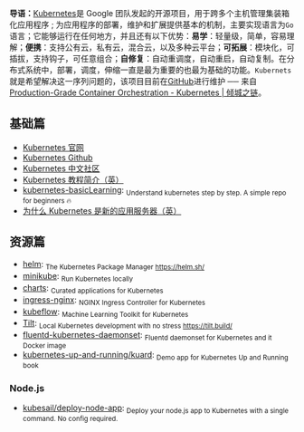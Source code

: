 **导语：**[Kubernetes](https://kubernetes.io/)是 Google 团队发起的开源项目，用于跨多个主机管理集装箱化应用程序 ; 为应用程序的部署，维护和扩展提供基本的机制，主要实现语言为`Go`语言；它能够运行在任何地方，并且还有以下优势：**易学**：轻量级，简单，容易理解；**便携**：支持公有云，私有云，混合云，以及多种云平台；**可拓展**：模块化，可插拔，支持钩子，可任意组合；**自修复**：自动重调度，自动重启，自动复制。在分布式系统中，部署，调度，伸缩一直是最为重要的也最为基础的功能。`Kubernets`就是希望解决这一序列问题的，该项目目前在[GitHub](https://github.com/kubernetes/kubernetes)进行维护 ── 来自 [Production-Grade Container Orchestration - Kubernetes | 倾城之链](https://nicelinks.site/post/5b2cad0a34c03342fda0f37e)。

## 基础篇

- [Kubernetes 官网](https://kubernetes.io/)
- [Kubernetes Github](https://github.com/kubernetes/kubernetes)
- [Kubernetes 中文社区](https://www.kubernetes.org.cn/)
- [Kubernetes 教程简介（英）](http://okigiveup.net/a-tutorial-introduction-to-kubernetes/)
- [kubernetes-basicLearning](https://github.com/knrt10/kubernetes-basicLearning): <sub>Understand kubernetes step by step. A simple repo for beginners 🔥</sub>
- [为什么 Kubernetes 是新的应用服务器（英）](https://developers.redhat.com/blog/2018/06/28/why-kubernetes-is-the-new-application-server/)

## 资源篇

- [helm](https://github.com/helm/helm): <sub>The Kubernetes Package Manager https://helm.sh/</sub>
- [minikube](https://github.com/kubernetes/minikube): <sub>Run Kubernetes locally</sub>
- [charts](https://github.com/helm/charts): <sub>Curated applications for Kubernetes</sub>
- [ingress-nginx](https://github.com/kubernetes/ingress-nginx): <sub>NGINX Ingress Controller for Kubernetes</sub>
- [kubeflow](https://github.com/kubeflow/kubeflow): <sub>Machine Learning Toolkit for Kubernetes</sub>
- [Tilt](https://github.com/windmilleng/tilt): <sub>Local Kubernetes development with no stress https://tilt.build/</sub>
- [fluentd-kubernetes-daemonset](https://github.com/fluent/fluentd-kubernetes-daemonset): <sub>Fluentd daemonset for Kubernetes and it Docker image</sub>
- [kubernetes-up-and-running/kuard](https://github.com/kubernetes-up-and-running/kuard): <sub>Demo app for Kubernetes Up and Running book</sub>

### Node.js

- [kubesail/deploy-node-app](https://github.com/kubesail/deploy-node-app): <sub>Deploy your node.js app to Kubernetes with a single command. No config required.</sub>
